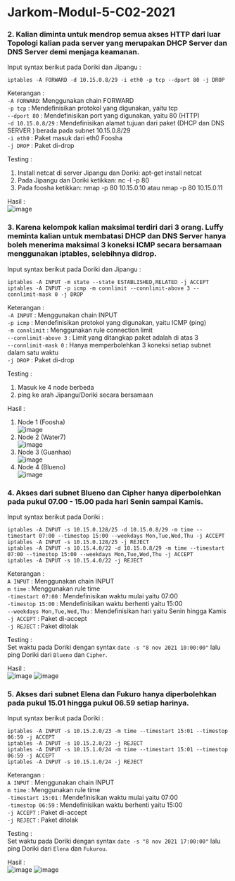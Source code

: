 # Jarkom-Modul-5-C02-2021

### 2. Kalian diminta untuk mendrop semua akses HTTP dari luar Topologi kalian pada server yang merupakan DHCP Server dan DNS Server demi menjaga keamanan.
Input syntax berikut pada Doriki dan Jipangu :<br>
```
iptables -A FORWARD -d 10.15.0.8/29 -i eth0 -p tcp --dport 80 -j DROP
```
Keterangan :<br>
`-A FORWARD`: Menggunakan chain FORWARD<br>
`-p tcp` : Mendefinisikan protokol yang digunakan, yaitu tcp<br>
`--dport 80` : Mendefinisikan port yang digunakan, yaitu 80 (HTTP)<br>
`-d 10.15.0.8/29` : Mendefinisikan alamat tujuan dari paket (DHCP dan DNS SERVER ) berada pada subnet 10.15.0.8/29<br>
`-i eth0` : Paket masuk dari eth0 Foosha<br>
`-j DROP` : Paket di-drop<br>

Testing :<br>
1. Install netcat di server Jipangu dan Doriki: apt-get install netcat<br>
2. Pada Jipangu dan Doriki ketikkan: nc -l -p 80<br>
3. Pada foosha ketikkan: nmap -p 80 10.15.0.10 atau nmap -p 80 10.15.0.11<br>

Hasil :<br>
![image](https://user-images.githubusercontent.com/73484021/145559005-cb408fd1-2e19-47f0-a5f7-b2252ec57b82.png)

### 3. Karena kelompok kalian maksimal terdiri dari 3 orang. Luffy meminta kalian untuk membatasi DHCP dan DNS Server hanya boleh menerima maksimal 3 koneksi ICMP secara bersamaan menggunakan iptables, selebihnya didrop.
Input syntax berikut pada Doriki dan Jipangu :<br>
```
iptables -A INPUT -m state --state ESTABLISHED,RELATED -j ACCEPT
iptables -A INPUT -p icmp -m connlimit --connlimit-above 3 --connlimit-mask 0 -j DROP
```
Keterangan :<br>
`-A INPUT` : Menggunakan chain INPUT<br>
`-p icmp` : Mendefinisikan protokol yang digunakan, yaitu ICMP (ping)<br>
`-m connlimit` : Menggunakan rule connection limit<br>
`--connlimit-above 3` : Limit yang ditangkap paket adalah di atas 3<br>
`--connlimit-mask 0` : Hanya memperbolehkan 3 koneksi setiap subnet dalam satu waktu<br>
`-j DROP` : Paket di-drop<br>

Testing :<br>
1. Masuk ke 4 node berbeda<br>
2. ping ke arah Jipangu/Doriki secara bersamaan<br>

Hasil :<br>
1. Node 1 (Foosha)<br>
![image](https://user-images.githubusercontent.com/73484021/145559876-19390086-4ca0-4cbf-b2bc-5f65ad7d1397.png)
2. Node 2 (Water7)<br>
![image](https://user-images.githubusercontent.com/73484021/145560031-c35d995f-988b-4728-bcd2-af9be9f38698.png)
3. Node 3 (Guanhao)<br>
![image](https://user-images.githubusercontent.com/73484021/145559980-74ca689f-61d4-4232-b8ad-8d2775f3a3ba.png)
4. Node 4 (Blueno)<br>
![image](https://user-images.githubusercontent.com/73484021/145560114-f28c1535-a03b-4964-acf0-87384ff77d03.png)

### 4. Akses dari subnet Blueno dan Cipher hanya diperbolehkan pada pukul 07.00 - 15.00 pada hari Senin sampai Kamis.
Input syntax berikut pada Doriki :<br>
```
iptables -A INPUT -s 10.15.0.128/25 -d 10.15.0.8/29 -m time --timestart 07:00 --timestop 15:00 --weekdays Mon,Tue,Wed,Thu -j ACCEPT
iptables -A INPUT -s 10.15.0.128/25 -j REJECT
iptables -A INPUT -s 10.15.4.0/22 -d 10.15.0.8/29 -m time --timestart 07:00 --timestop 15:00 --weekdays Mon,Tue,Wed,Thu -j ACCEPT
iptables -A INPUT -s 10.15.4.0/22 -j REJECT
```
Keterangan :<br>
`A INPUT` : Menggunakan chain INPUT<br>
`m time` : Menggunakan rule time<br>
`-timestart 07:00` : Mendefinisikan waktu mulai yaitu 07:00<br>
`-timestop 15:00` : Mendefinisikan waktu berhenti yaitu 15:00<br>
`--weekdays Mon,Tue,Wed,Thu` : Mendefinisikan hari yaitu Senin hingga Kamis<br>
`-j ACCEPT` : Paket di-accept<br>
`-j REJECT` : Paket ditolak<br>

Testing :<br>
Set waktu pada Doriki dengan syntax `date -s "8 nov 2021 10:00:00"` lalu ping Doriki dari `Blueno` dan `Cipher`.<br>

Hasil :<br>
![image](https://user-images.githubusercontent.com/73484021/145560854-afcbe781-6601-42eb-8609-8c21271ed21c.png)
![image](https://user-images.githubusercontent.com/73484021/145560887-783496cd-1d9f-4352-8d05-30b68bf07a80.png)

### 5. Akses dari subnet Elena dan Fukuro hanya diperbolehkan pada pukul 15.01 hingga pukul 06.59 setiap harinya.
Input syntax berikut pada Doriki :<br>
```
iptables -A INPUT -s 10.15.2.0/23 -m time --timestart 15:01 --timestop 06:59 -j ACCEPT
iptables -A INPUT -s 10.15.2.0/23 -j REJECT
iptables -A INPUT -s 10.15.1.0/24 -m time --timestart 15:01 --timestop 06:59 -j ACCEPT 
iptables -A INPUT -s 10.15.1.0/24 -j REJECT
```
Keterangan :<br>
`A INPUT` : Menggunakan chain INPUT<br>
`m time` : Menggunakan rule time<br>
`-timestart 15:01` : Mendefinisikan waktu mulai yaitu 07:00<br>
`-timestop 06:59` : Mendefinisikan waktu berhenti yaitu 15:00<br>
`-j ACCEPT` : Paket di-accept<br>
`-j REJECT` : Paket ditolak<br>

Testing :<br>
Set waktu pada Doriki dengan syntax `date -s "8 nov 2021 17:00:00"` lalu ping Doriki dari `Elena` dan `Fukurou`.<br>

Hasil :<br>
![image](https://user-images.githubusercontent.com/73484021/145561471-2601e816-f678-43b0-8c9f-6884a03d5ffe.png)
![image](https://user-images.githubusercontent.com/73484021/145561501-96a31bde-bb40-4a24-b3dc-f09012bfb5c4.png)
